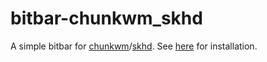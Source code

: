# bitbar-chunkwm_skhd
A simple bitbar for [chunkwm](https://github.com/koekeishiya/chunkwm)/[skhd](https://github.com/koekeishiya/skhd). See [here](https://github.com/matryer/bitbar#installing-plugins) for installation.
